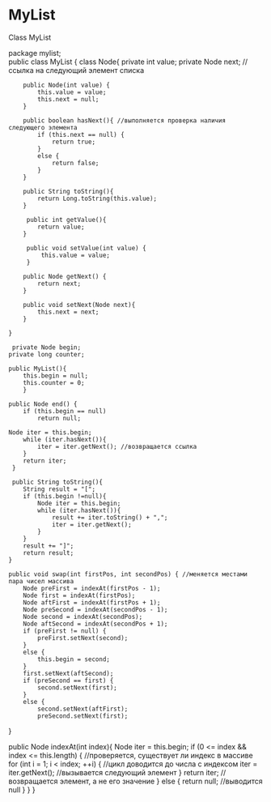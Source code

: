 # MyList
Class MyList

package mylist;  
public class MyList {
    class Node{
        private int value;
        private Node next; //ссылка на следующий элемент списка
        
        public Node(int value) {
            this.value = value;
            this.next = null;
        }
        
        public boolean hasNext(){ //выполняется проверка наличия следующего элемента
            if (this.next == null) {
                return true;
            }
            else {
                return false;
            }
        }
        
        public String toString(){
            return Long.toString(this.value);
        }
        
         public int getValue(){
            return value;
        }
         
         public void setValue(int value) {
             this.value = value;
         }
        
        public Node getNext() {
            return next;
        }
        
        public void setNext(Node next){
            this.next = next;
        }
        
    }
    
     private Node begin;
    private long counter;
    
    public MyList(){
        this.begin = null;
        this.counter = 0;
        }
        
    public Node end() {
        if (this.begin == null)
            return null;
        
    Node iter = this.begin;
        while (iter.hasNext()){
            iter = iter.getNext(); //возвращается ссылка
        }
        return iter;
     }
     
     public String toString(){
        String result = "[";
        if (this.begin !=null){
            Node iter = this.begin;
            while (iter.hasNext()){
                result += iter.toString() + ",";
                iter = iter.getNext();
            }
        }
        result += "]";
        return result;
    }
    
    public void swap(int firstPos, int secondPos) { //меняется местами пара чисел массива
        Node preFirst = indexAt(firstPos - 1);
        Node first = indexAt(firstPos);
        Node aftFirst = indexAt(firstPos + 1);
        Node preSecond = indexAt(secondPos - 1);
        Node second = indexAt(secondPos);
        Node aftSecond = indexAt(secondPos + 1);
        if (preFirst != null) {
            preFirst.setNext(second);
        }
        else {
            this.begin = second; 
        }
        first.setNext(aftSecond);
        if (preSecond == first) {
            second.setNext(first);
        }
        else {
            second.setNext(aftFirst);
            preSecond.setNext(first);
   }
   
   public Node indexAt(int index){
        Node iter = this.begin;
        if (0 <= index && index <= this.length) { //проверяется, существует ли индекс в массиве
            for (int i = 1; i < index; ++i) { //цикл доводится до числа с индексом 
                iter = iter.getNext(); //вызывается следующий элемент
            }
            return iter; //возвращается элемент, а не его значение
        }
        else {
            return null; //выводится null
        }
    }
}

        


